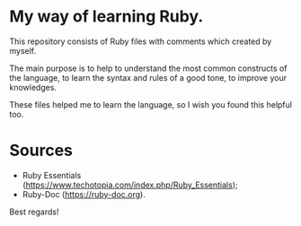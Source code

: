 # My way of learning Ruby.

This repository consists of Ruby files with comments which created by myself.

The main purpose is to help to understand the most common constructs of the language, to learn the syntax and rules of a good tone, to improve your knowledges.

These files helped me to learn the language, so I wish you found this helpful too.

Sources
=
- Ruby Essentials (https://www.techotopia.com/index.php/Ruby_Essentials);
- Ruby-Doc (https://ruby-doc.org).

Best regards!
